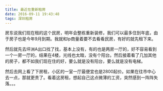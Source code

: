 ```yaml
---
title: 最近在重新租房
date: 2016-09-11 19:43:48
tags: 深圳租房
---
```


​    房东说我们现在租的这个民房，明年会整栋重新装修，我们可以最多住到年底，由于房子也是今年9月到期。我就和lp商量着要不去看看民房，有好的就先租下来。

​    然后就先去坪洲A出口找了找，基本上没有，有的也是两房一厅的，好不容易看到一个一房一厅的，结果在4楼，光线也太暗，没有个阳台。然后接着看了几加其他的房子，都不如我们现在住的好，要么就是没有阳台，要么就是没有电梯。

​    然后去网上看了下房租，小区的一室一厅最便宜也是2800起价。如果在往市中心去一点，那就更贵了。看着这房租，想起自己这点微薄的工资，突然感到一阵阵失落。。。

